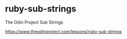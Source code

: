 # ruby-sub-strings

The Odin Project Sub Strings

https://www.theodinproject.com/lessons/ruby-sub-strings
